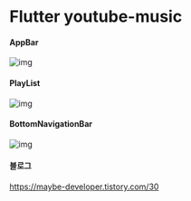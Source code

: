 # Flutter youtube-music


#### AppBar

![img](https://blog.kakaocdn.net/dn/bIhKhL/btsCaw8v4o3/3G2SWSYGB2PjNo0uKQwQjk/img.gif)



#### PlayList



![img](https://blog.kakaocdn.net/dn/beDMjc/btsCbdgHlaV/4KslUGRPZyaRtkDWqnhyW1/img.gif)



#### BottomNavigationBar



![img](https://blog.kakaocdn.net/dn/ZOpeg/btsB8TbNDK2/1JmmzHMNOlTBJKknyHGtdK/img.gif)



#### 블로그
https://maybe-developer.tistory.com/30
